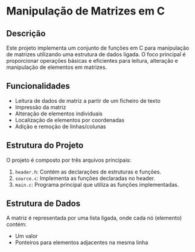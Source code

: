 # Manipulação de Matrizes em C

## Descrição

Este projeto implementa um conjunto de funções em C para manipulação de matrizes utilizando uma estrutura de dados ligada. O foco principal é proporcionar operações básicas e eficientes para leitura, alteração e manipulação de elementos em matrizes.

## Funcionalidades

- Leitura de dados de matriz a partir de um ficheiro de texto
- Impressão da matriz
- Alteração de elementos individuais
- Localização de elementos por coordenadas
- Adição e remoção de linhas/colunas

## Estrutura do Projeto

O projeto é composto por três arquivos principais:

1. `header.h`: Contém as declarações de estruturas e funções.
2. `source.c`: Implementa as funções declaradas no header.
3. `main.c`: Programa principal que utiliza as funções implementadas.

## Estrutura de Dados

A matriz é representada por uma lista ligada, onde cada nó (elemento) contém:
- Um valor
- Ponteiros para elementos adjacentes na mesma linha
